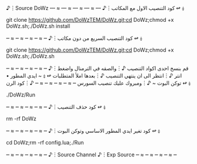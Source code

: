
♪︙Source DoWz
┉ ≈ ┉ ≈ ┉ ≈ ┉ ≈ ┉
♪︙كود التنصيب الاول مع المكاتب ↫ ⤈

git clone https://github.com/DoWzTEM/DoWz.git;cd DoWz;chmod +x DoWz.sh;./DoWz.sh install

┉ ≈ ┉ ≈ ┉ ≈ ┉ ≈ ┉
♪︙كود التنصيب السريع من دون مكاتب ↫ ⤈

git clone https://github.com/DoWzTEM/DoWz.git;cd DoWz;chmod +x DoWz.sh;./DoWz.sh

┉ ≈ ┉ ≈ ┉ ≈ ┉ ≈ ┉
♪︙قم بنسخ احدى اكواد التنصيب
♪︙والصقه في الترمنال واضغط انتر
♪︙انتظر الى ان ينتهي التنصيب
♪︙بعدها املأ المتطلبات ↫ ⤈
~ ايدي المطور • توكن البوت ~
♪︙ومبروك عليك تنصيب السورس
┉ ≈ ┉ ≈ ┉ ≈ ┉ ≈ ┉
♪︙كود الرن ↫ ⤈

./DoWz/Run

┉ ≈ ┉ ≈ ┉ ≈ ┉ ≈ ┉
♪︙كود حذف التنصيب ↫ ⤈

rm -rf DoWz

┉ ≈ ┉ ≈ ┉ ≈ ┉ ≈ ┉
♪︙كود تغير ايدي المطور الاساسي وتوكن البوت ↫ ⤈

cd DoWz;rm -rf config.lua;./Run

┉ ≈ ┉ ≈ ┉ ≈ ┉ ≈ ┉
♪︙Source Channel
♪︙Exp Source
┉ ≈ ┉ ≈ ┉ ≈ ┉ ≈ ┉
